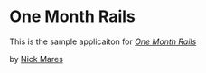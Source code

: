 # One Month Rails 

This is the sample applicaiton for [*One Month Rails*](http://onemonth.com)

by [Nick Mares](http://nickmares.com)
